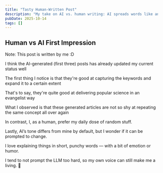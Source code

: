 ```yaml
---
title: "Tasty Human-Written Post"
description: "My take on AI vs. human writing: AI spreads words like an evangelist; I chase random thoughts and humor."
pubDate: 2025-10-14
tags: []
---
```


## Human vs AI First Impression

Note: This post is written by me :D

I think the AI-generated (first three) posts has already updated my current status well

The first thing I notice is that they're good at capturing the keywords and expand it to a certain extent

That's to say, they're quite good at delivering popular science in an evangelist way

What I observed is that these generated articles are not so shy at repeating the same concept all over again

In contrast, I, as a human, prefer my daily dose of random stuff.

Lastly, AI’s tone differs from mine by default, but I wonder if it can be prompted to change.

I love explaining things in short, punchy words — with a bit of emotion or humor.

I tend to not prompt the LLM too hard, so my own voice can still make me a living. 🤣
